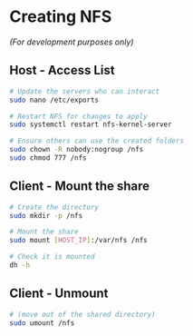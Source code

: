 # Creating NFS

_(For development purposes only)_

## Host - Access List

```bash
# Update the servers who can interact
sudo nano /etc/exports

# Restart NFS for changes to apply
sudo systemctl restart nfs-kernel-server

# Ensure others can use the created folders
sudo chown -R nobody:nogroup /nfs
sudo chmod 777 /nfs
```

## Client - Mount the share

```bash
# Create the directory
sudo mkdir -p /nfs

# Mount the share
sudo mount [HOST_IP]:/var/nfs /nfs

# Check it is mounted
dh -h
```

## Client - Unmount

```bash
# (move out of the shared directory)
sudo umount /nfs
```
